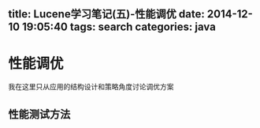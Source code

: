title: Lucene学习笔记(五)-性能调优
date: 2014-12-10 19:05:40
tags: search
categories: java
---
# 性能调优
我在这里只从应用的结构设计和策略角度讨论调优方案
<!--more-->

## 性能测试方法

